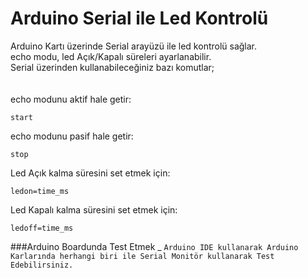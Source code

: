 # Arduino Serial ile Led Kontrolü
Arduino Kartı üzerinde Serial arayüzü ile led kontrolü sağlar. <br>
echo modu, led Açık/Kapalı süreleri ayarlanabilir. <br>
Serial üzerinden kullanabileceğiniz bazı komutlar;<br><br><br>
echo modunu aktif hale getir:<br>
```
start
```
echo modunu pasif hale getir: <br>
```
stop
```
Led Açık kalma süresini set etmek için:<br>
```
ledon=time_ms
```
Led Kapalı kalma süresini set etmek için:<br>
```
ledoff=time_ms
```
###Arduino Boardunda Test Etmek _
``
Arduino IDE kullanarak Arduino Karlarında herhangi biri ile Serial Monitör kullanarak Test Edebilirsiniz.
``
